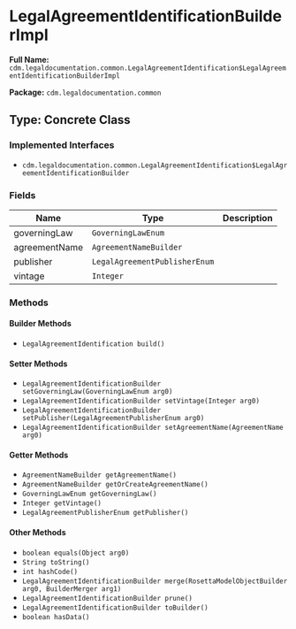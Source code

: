 # LegalAgreementIdentificationBuilderImpl

**Full Name:** `cdm.legaldocumentation.common.LegalAgreementIdentification$LegalAgreementIdentificationBuilderImpl`

**Package:** `cdm.legaldocumentation.common`

## Type: Concrete Class

### Implemented Interfaces

- `cdm.legaldocumentation.common.LegalAgreementIdentification$LegalAgreementIdentificationBuilder`

### Fields

| Name | Type | Description |
|------|------|-------------|
| governingLaw | `GoverningLawEnum` |  |
| agreementName | `AgreementNameBuilder` |  |
| publisher | `LegalAgreementPublisherEnum` |  |
| vintage | `Integer` |  |

### Methods

#### Builder Methods

- `LegalAgreementIdentification build()`

#### Setter Methods

- `LegalAgreementIdentificationBuilder setGoverningLaw(GoverningLawEnum arg0)`
- `LegalAgreementIdentificationBuilder setVintage(Integer arg0)`
- `LegalAgreementIdentificationBuilder setPublisher(LegalAgreementPublisherEnum arg0)`
- `LegalAgreementIdentificationBuilder setAgreementName(AgreementName arg0)`

#### Getter Methods

- `AgreementNameBuilder getAgreementName()`
- `AgreementNameBuilder getOrCreateAgreementName()`
- `GoverningLawEnum getGoverningLaw()`
- `Integer getVintage()`
- `LegalAgreementPublisherEnum getPublisher()`

#### Other Methods

- `boolean equals(Object arg0)`
- `String toString()`
- `int hashCode()`
- `LegalAgreementIdentificationBuilder merge(RosettaModelObjectBuilder arg0, BuilderMerger arg1)`
- `LegalAgreementIdentificationBuilder prune()`
- `LegalAgreementIdentificationBuilder toBuilder()`
- `boolean hasData()`

